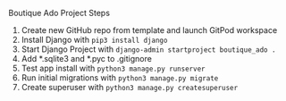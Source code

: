 Boutique Ado Project Steps
1. Create new GitHub repo from template and launch GitPod workspace
2. Install Django with `pip3 install django`
3. Start Django Project with `django-admin startproject boutique_ado .`
4. Add *.sqlite3 and *.pyc to .gitignore
5. Test app install with `python3 manage.py runserver`
6. Run initial migrations with `python3 manage.py migrate`
7. Create superuser with `python3 manage.py createsuperuser`